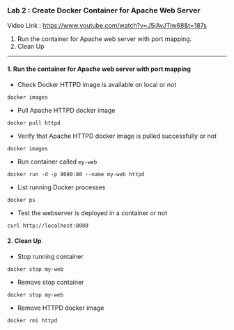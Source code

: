 ### Lab 2 : Create Docker Container for Apache Web Server

Video Link : https://www.youtube.com/watch?v=J5jAvJTiw68&t=187s

1. Run the container for Apache web server with port mapping.
2. Clean Up

---

#### 1. Run the container for Apache web server with port mapping

- Check Docker HTTPD image is available on local or not 

```
docker images
```

- Pull Apache HTTPD docker image

```
docker pull httpd
```

- Verify that Apache HTTPD docker image is pulled successfully or not

```
docker images
```

- Run container called `my-web`

```
docker run -d -p 8080:80 --name my-web httpd
```

- List running Docker processes

```
docker ps
```

- Test the webserver is deployed in a container or not 

```
curl http://localhost:8080
```

#### 2. Clean Up

- Stop running container

```
docker stop my-web
``` 

- Remove stop container

```
docker stop my-web
``` 

- Remove HTTPD docker image

```
docker rmi httpd
```